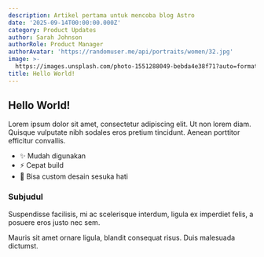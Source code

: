 ```yaml
---
description: Artikel pertama untuk mencoba blog Astro
date: '2025-09-14T00:00:00.000Z'
category: Product Updates
author: Sarah Johnson
authorRole: Product Manager
authorAvatar: 'https://randomuser.me/api/portraits/women/32.jpg'
image: >-
  https://images.unsplash.com/photo-1551288049-bebda4e38f71?auto=format&fit=crop&w=2070&q=80
title: Hello World!
---
```


## Hello World!

Lorem ipsum dolor sit amet, consectetur adipiscing elit. Ut non lorem diam.\
Quisque vulputate nibh sodales eros pretium tincidunt. Aenean porttitor efficitur convallis.


* ✨ Mudah digunakan
* ⚡️ Cepat build
* 🎨 Bisa custom desain sesuka hati

### Subjudul

Suspendisse facilisis, mi ac scelerisque interdum, ligula ex imperdiet felis, a posuere eros justo nec sem.

Mauris sit amet ornare ligula, blandit consequat risus. Duis malesuada dictumst.
